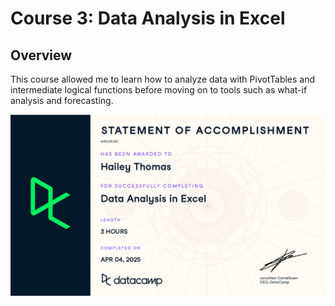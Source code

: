 # Course 3: Data Analysis in Excel

## Overview
This course allowed me to learn how to analyze data with PivotTables and intermediate logical functions before moving on to tools such as what-if analysis and forecasting.

![cert](https://github.com/haileyrthomas01/datacamp-excel-fundamentals/blob/main/data-analysis-in-excel/screenshots/dataanalysis.png)
